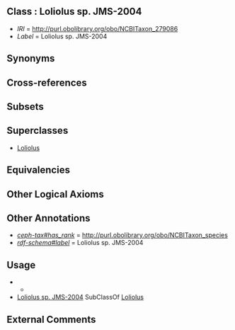 
## Class : Loliolus sp. JMS-2004

 * *IRI* = http://purl.obolibrary.org/obo/NCBITaxon_279086
 * *Label* = Loliolus sp. JMS-2004

## Synonyms


## Cross-references


## Subsets


## Superclasses

 * [Loliolus](../../NCBITaxon/17/NCBITaxon_55717.md)

## Equivalencies


## Other Logical Axioms


## Other Annotations

 * *[ceph-tax#has_rank](../../ceph-tax#has/nk/ceph-tax#has_rank.md)* = http://purl.obolibrary.org/obo/NCBITaxon_species
 * *[rdf-schema#label](../../el/rdf-schema#label.md)* = Loliolus sp. JMS-2004

## Usage

 * -
 * [Loliolus sp. JMS-2004](../../NCBITaxon/86/NCBITaxon_279086.md) SubClassOf [Loliolus](../../NCBITaxon/17/NCBITaxon_55717.md)

## External Comments

